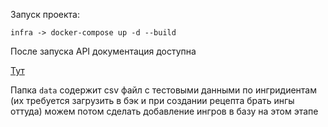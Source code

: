 Запуск проекта:

`infra -> docker-compose up -d --build`

После запуска API документация доступна

[Тут](http://localhost/api/docs/redoc.html)

Папка `data` содержит csv файл с тестовыми данными по ингридиентам (их требуется загрузить в бэк и при создании рецепта брать ингы оттуда) можем потом сделать добавление ингров в базу на этом этапе
